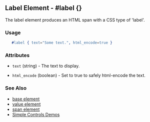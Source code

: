 

## Label Element - #label {}

  The label element produces an HTML span with a CSS type of 'label'.

### Usage

```erlang
   #label { text="Some text.", html_encode=true }

```

### Attributes

   * `text` (string) - The text to display.

   * `html_encode` (boolean) - Set to true to safely html-encode the text.

### See Also

 *  [base element](./element_base.md)
 *  [value element](./value.md)
 *  [span element](./span.md)
 *  [Simple Controls Demos](http://nitrogenproject.com/demos/simplecontrols)
